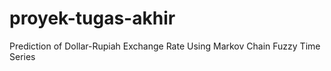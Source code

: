 # proyek-tugas-akhir
Prediction of Dollar-Rupiah Exchange Rate Using Markov Chain Fuzzy Time Series

